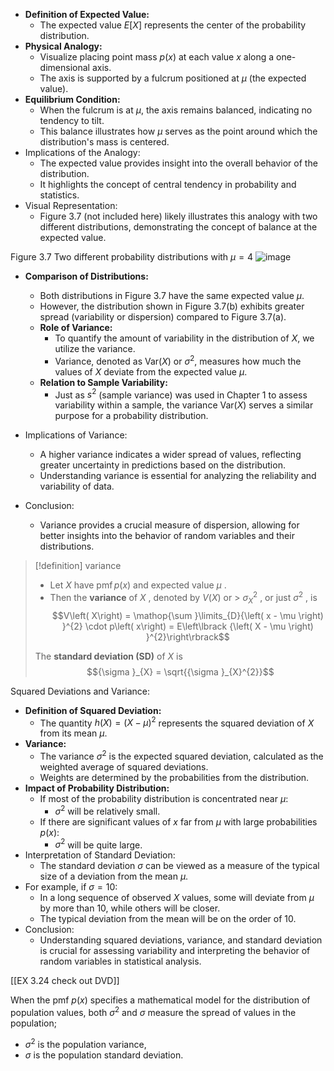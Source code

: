 - **Definition of Expected Value:**
	- The expected value $E[X]$ represents the center of the probability distribution.
- **Physical Analogy:**
	- Visualize placing point mass $p(x)$ at each value $x$ along a one-dimensional axis.
	- The axis is supported by a fulcrum positioned at $\mu$ (the expected value).
- **Equilibrium Condition:**
	- When the fulcrum is at $\mu$, the axis remains balanced, indicating no tendency to tilt.
	- This balance illustrates how $\mu$ serves as the point around which the distribution's mass is centered.
- Implications of the Analogy:
	- The expected value provides insight into the overall behavior of the distribution.
	- It highlights the concept of central tendency in probability and statistics.
- Visual Representation:
	- Figure 3.7 (not included here) likely illustrates this analogy with two different distributions, demonstrating the concept of balance at the expected value.

Figure 3.7 
Two different probability distributions with $\mu = 4$
![image](images/019165cb-e657-75f5-b964-f15ddb80567f_19_883618.jpg)

- **Comparison of Distributions:**
	- Both distributions in Figure 3.7 have the same expected value $\mu$.
    - However, the distribution shown in Figure 3.7(b) exhibits greater spread (variability or dispersion) compared to Figure 3.7(a).
  - **Role of Variance:**
    - To quantify the amount of variability in the distribution of $X$, we utilize the variance.
    - Variance, denoted as $\text{Var}(X)$ or $\sigma^2$, measures how much the values of $X$ deviate from the expected value $\mu$.
  - **Relation to Sample Variability:**
    - Just as $s^2$ (sample variance) was used in Chapter 1 to assess variability within a sample, the variance $\text{Var}(X)$ serves a similar purpose for a probability distribution.

- Implications of Variance:
	- A higher variance indicates a wider spread of values, reflecting greater uncertainty in predictions based on the distribution.
	- Understanding variance is essential for analyzing the reliability and variability of data.

- Conclusion:
	- Variance provides a crucial measure of dispersion, allowing for better insights into the behavior of random variables and their distributions.

> [!definition] variance
> - Let $X$ have $\operatorname{pmf}p\left( x\right)$ and expected value $\mu$ . 
> - Then the **variance** of $X$ , denoted by $V\left( X\right)$ or > ${\sigma }_{X}^{2}$ , or just ${\sigma }^{2}$ , is
> $$V\left( X\right) = \mathop{\sum }\limits_{D}{\left( x - \mu \right) }^{2} \cdot p\left( x\right) = E\left\lbrack {\left( X - \mu \right) }^{2}\right\rbrack$$
> 
> The **standard deviation (SD)** of $X$ is
> $${\sigma }_{X} = \sqrt{{\sigma }_{X}^{2}}$$

Squared Deviations and Variance:
- **Definition of Squared Deviation:**
	- The quantity $h(X) = (X - \mu)^2$ represents the squared deviation of $X$ from its mean $\mu$.
- **Variance:**
    - The variance $\sigma^2$ is the expected squared deviation, calculated as the weighted average of squared deviations.
    - Weights are determined by the probabilities from the distribution.
- **Impact of Probability Distribution:**
    - If most of the probability distribution is concentrated near $\mu$:
		- $\sigma^2$ will be relatively small.
    - If there are significant values of $x$ far from $\mu$ with large probabilities $p(x)$:
		- $\sigma^2$ will be quite large.
- Interpretation of Standard Deviation:
	- The standard deviation $\sigma$ can be viewed as a measure of the typical size of a deviation from the mean $\mu$.
- For example, if $\sigma = 10$:
    - In a long sequence of observed $X$ values, some will deviate from $\mu$ by more than 10, while others will be closer.
    - The typical deviation from the mean will be on the order of 10.
- Conclusion:
	- Understanding squared deviations, variance, and standard deviation is crucial for assessing variability and interpreting the behavior of random variables in statistical analysis.

[[EX 3.24 check out DVD]]

When the pmf $p\left( x\right)$ specifies a mathematical model for the distribution of population values, both ${\sigma }^{2}$ and $\sigma$ measure the spread of values in the population;
- ${\sigma }^{2}$ is the population variance, 
- $\sigma$ is the population standard deviation.